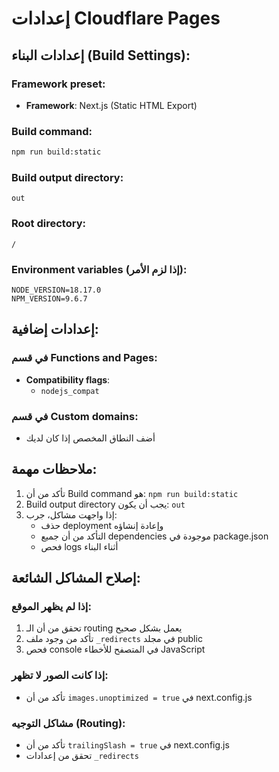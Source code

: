 # إعدادات Cloudflare Pages

## إعدادات البناء (Build Settings):

### Framework preset:
- **Framework**: Next.js (Static HTML Export)

### Build command:
```bash
npm run build:static
```

### Build output directory:
```
out
```

### Root directory:
```
/
```

### Environment variables (إذا لزم الأمر):
```
NODE_VERSION=18.17.0
NPM_VERSION=9.6.7
```

## إعدادات إضافية:

### في قسم Functions and Pages:
- **Compatibility flags**: 
  - `nodejs_compat`
  
### في قسم Custom domains:
- أضف النطاق المخصص إذا كان لديك

## ملاحظات مهمة:

1. تأكد من أن Build command هو: `npm run build:static`
2. Build output directory يجب أن يكون: `out`
3. إذا واجهت مشاكل، جرب:
   - حذف deployment وإعادة إنشاؤه
   - التأكد من أن جميع dependencies موجودة في package.json
   - فحص logs أثناء البناء

## إصلاح المشاكل الشائعة:

### إذا لم يظهر الموقع:
1. تحقق من أن الـ routing يعمل بشكل صحيح
2. تأكد من وجود ملف `_redirects` في مجلد public
3. فحص console في المتصفح للأخطاء JavaScript

### إذا كانت الصور لا تظهر:
- تأكد من أن `images.unoptimized = true` في next.config.js

### مشاكل التوجيه (Routing):
- تأكد من أن `trailingSlash = true` في next.config.js
- تحقق من إعدادات `_redirects` 